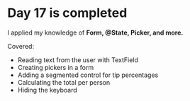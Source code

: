 # Day 17 is completed

I applied my knowledge of **Form, @State, Picker, and more.**

Covered:
* Reading text from the user with TextField
* Creating pickers in a form
* Adding a segmented control for tip percentages
* Calculating the total per person
* Hiding the keyboard
